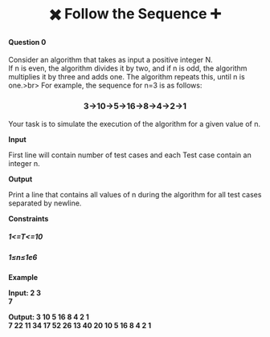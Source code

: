 <h1 align="Center">✖️ Follow the Sequence ➕ </h1>
<h4>Question 0</h4>

Consider an algorithm that takes as input a positive integer N.<br>
If n is even, the algorithm divides it by two, and if n is odd, the algorithm multiplies it by three and adds one. The algorithm repeats this, until n is one.>br>
For example, the sequence for n=3 is as follows:
<h3 align="Center">3→10→5→16→8→4→2→1</h3>

Your task is to simulate the execution of the algorithm for a given value of n.<br>

<strong>Input</strong>

First line will contain number of test cases and each Test case contain an integer n.

<strong>Output</strong>

Print a line that contains all values of n during the algorithm for all test cases separated by newline.

<strong>Constraints</strong>
<h5>1<=T<=10</h5>
<h5>1≤n≤1e6</h5>
<strong>Example

Input:
2
3<br>
7<br>

Output:
3 10 5 16 8 4 2 1<br>
7 22 11 34 17 52 26 13 40 20 10 5 16 8 4 2 1
</strong>
